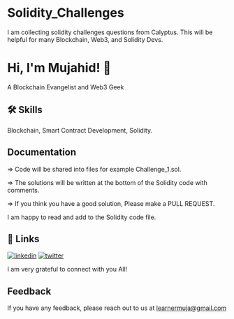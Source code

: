 
# Solidity_Challenges

I am collecting solidity challenges questions from Calyptus. This will be helpful for many Blockchain, Web3, and Solidity Devs.

# Hi, I'm Mujahid! 👋
A Blockchain Evangelist and Web3 Geek


## 🛠 Skills
Blockchain, Smart Contract Development, Solidity.


## Documentation

=> Code will be shared into files for example Challenge_1.sol.

=> The solutions will be written at the bottom of the Solidity code with comments. 

=> If you think you have a good solution, Please make a PULL REQUEST.

 I am happy to read and add to the  Solidity code file.


## 🔗 Links

[![linkedin](https://img.shields.io/badge/linkedin-0A66C2?style=for-the-badge&logo=linkedin&logoColor=white)](https://www.linkedin.com/in/mujahidshaik/)
[![twitter](https://img.shields.io/badge/twitter-1DA1F2?style=for-the-badge&logo=twitter&logoColor=white)](https://twitter.com/muja002)

I am very grateful to connect with you All!

## Feedback

If you have any feedback, please reach out to us at learnermuja@gmail.com

